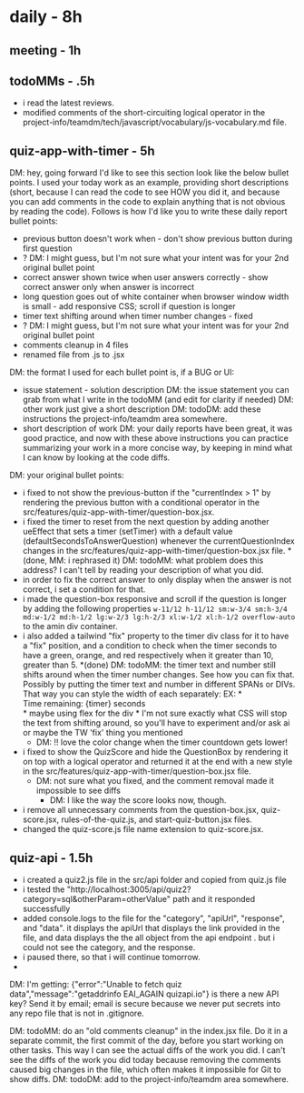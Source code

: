 # daily - 8h

## meeting - 1h

## todoMMs - .5h

* i read the latest reviews.
* modified comments of the short-circuiting logical operator in the project-info/teamdm/tech/javascript/vocabulary/js-vocabulary.md file.

## quiz-app-with-timer - 5h

DM: hey, going forward I'd like to see this section look like the below bullet points. I used your today work as an example, providing short descriptions (short, because I can read the code to see HOW you did it, and because you can add comments in the code to explain anything that is not obvious by reading the code). Follows is how I'd like you to write these daily report bullet points:
* previous button doesn't work when - don't show previous button during first question
* ? DM: I might guess, but I'm not sure what your intent was for your 2nd original bullet point
* correct answer shown twice when user answers correctly - show correct answer only when answer is incorrect
* long question goes out of white container when browser window width is small - add responsive CSS; scroll if question is longer
* timer text shifting around when timer number changes - fixed
* ? DM: I might guess, but I'm not sure what your intent was for your 2nd original bullet point
* comments cleanup in 4 files
* renamed file from .js to .jsx

DM: the format I used for each bullet point is, if a BUG or UI:
* issue statement - solution description
DM: the issue statement you can grab from what I write in the todoMM (and edit for clarity if needed)
DM: other work just give a short description  DM: todoDM: add these instructions the project-info/teamdm area somewhere.
* short description of work
DM: your daily reports have been great, it was good practice, and now with these above instructions you can practice summarizing your work in a more concise way, by keeping in mind what I can know by looking at the code diffs. 

DM: your original bullet points:
* i fixed to not show the previous-button if the "currentIndex > 1" by rendering the previous button with a conditional operator in the src/features/quiz-app-with-timer/question-box.jsx.
* i fixed the timer to reset from the next question by adding another ueEffect that sets a timer (setTimer) with a default value (defaultSecondsToAnswerQuestion) whenever the currentQuestionIndex changes in the src/features/quiz-app-with-timer/question-box.jsx file.
  *(done, MM: i rephrased it) DM: todoMM: what problem does this address? I can't tell by reading your description of what you did.
* in order to fix the correct answer to only display when the answer is not correct, i set a condition for that.
* i made the question-box responsive and scroll if the question is longer by adding the following properties `w-11/12 h-11/12 sm:w-3/4 sm:h-3/4 md:w-1/2 md:h-1/2 lg:w-2/3 lg:h-2/3 xl:w-1/2 xl:h-1/2 overflow-auto` to the amin div container.
* i also added a tailwind "fix" property to the timer div class for it to have a "fix" position, and a condition to check when the timer seconds to have a green, orange, and red respectively when it greater than 10, greater than 5.
  *(done) DM: todoMM: the timer text and number still shifts around when the timer number changes. See how you can fix that. Possibly by putting the timer text and number in different SPANs or DIVs. That way you can style the width of each separately: EX:
	  * <div><span> Time remaining: </span><span>{timer}</span><span> seconds</span></div>
  	  * maybe using flex for the div 
  	  * I'm not sure exactly what CSS will stop the text from shifting around, so you'll have to experiment and/or ask ai or maybe the TW 'fix' thing you mentioned
  * DM: !! love the color change when the timer countdown gets lower!
* i fixed to show the QuizScore and hide the QuestionBox by rendering it on top with a logical operator and returned it at the end with a new style in the src/features/quiz-app-with-timer/question-box.jsx file.
  * DM: not sure what you fixed, and the comment removal made it impossible to see diffs
	* DM: I like the way the score looks now, though.
* i remove all unnecessary comments from the question-box.jsx, quiz-score.jsx, rules-of-the-quiz.js, and start-quiz-button.jsx files.
* changed the quiz-score.js file name extension to quiz-score.jsx.

## quiz-api - 1.5h

* i created a quiz2.js file in the src/api folder and copied from quiz.js file
* i tested the "http://localhost:3005/api/quiz2?category=sql&otherParam=otherValue" path and it responded successfully
* added console.logs to the file for the "category", "apiUrl", "response", and "data". it displays the apiUrl that displays the link provided in the file, and data displays the the all object from the api endpoint . but i could not see the category, and the response.
* i paused there, so that i will continue tomorrow.
* 
DM: I'm getting:
{"error":"Unable to fetch quiz data","message":"getaddrinfo EAI_AGAIN quizapi.io"}
is there a new API key? Send it by email; email is secure because we never put secrets into any repo file that is not in .gitignore.

DM: todoMM: do an "old comments cleanup" in the index.jsx file. Do it in a separate commit, the first commit of the day, before you start working on other tasks. This way I can see the actual diffs of the work you did. I can't see the diffs of the work you did today because removing the comments caused big changes in the file, which often makes it impossible for Git to show diffs. DM: todoDM: add to the project-info/teamdm area somewhere.



